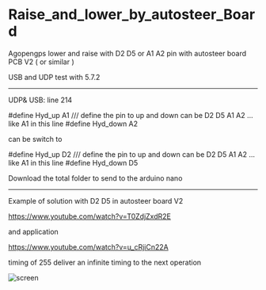 # Raise_and_lower_by_autosteer_Board
Agopengps   lower and raise  with D2 D5 or  A1 A2 pin  with autosteer board  PCB V2 (  or similar )

USB and UDP   test with 5.7.2



------------------------------------
UDP& USB:  line 214

#define  Hyd_up A1  ///   define   the  pin  to up and down       can be   D2 D5 A1 A2 ...  like A1 in this line
#define  Hyd_down A2

can be switch    to 
  

#define  Hyd_up D2  ///   define   the  pin  to up and down       can be   D2 D5 A1 A2 ...  like A1 in this line
#define  Hyd_down D5

Download  the total folder  to  send  to the arduino nano

----------------------------

 Example of solution  with D2 D5 in autosteer board  V2
 
 https://www.youtube.com/watch?v=T0ZdjZxdR2E
 
 and application 
 
 https://www.youtube.com/watch?v=u_cRjiCn22A
 
 
  timing  of 255  deliver an infinite timing  to the next operation
 
![screen](https://user-images.githubusercontent.com/88970536/226169083-d34481fc-06cf-4a41-8f5c-9b3e73b813ab.png)
